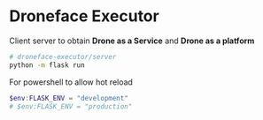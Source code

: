 # Droneface Executor

Client server to obtain **Drone as a Service** and **Drone as a platform**

```bash
# droneface-executor/server
python -m flask run
```

For powershell to allow hot reload
```powershell
$env:FLASK_ENV = "development"
# $env:FLASK_ENV = "production"
```
